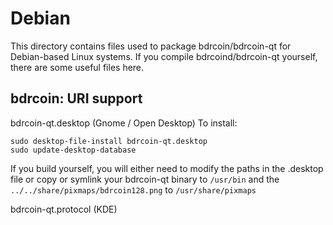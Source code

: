 
Debian
====================
This directory contains files used to package bdrcoin/bdrcoin-qt
for Debian-based Linux systems. If you compile bdrcoind/bdrcoin-qt yourself, there are some useful files here.

## bdrcoin: URI support ##


bdrcoin-qt.desktop  (Gnome / Open Desktop)
To install:

	sudo desktop-file-install bdrcoin-qt.desktop
	sudo update-desktop-database

If you build yourself, you will either need to modify the paths in
the .desktop file or copy or symlink your bdrcoin-qt binary to `/usr/bin`
and the `../../share/pixmaps/bdrcoin128.png` to `/usr/share/pixmaps`

bdrcoin-qt.protocol (KDE)

